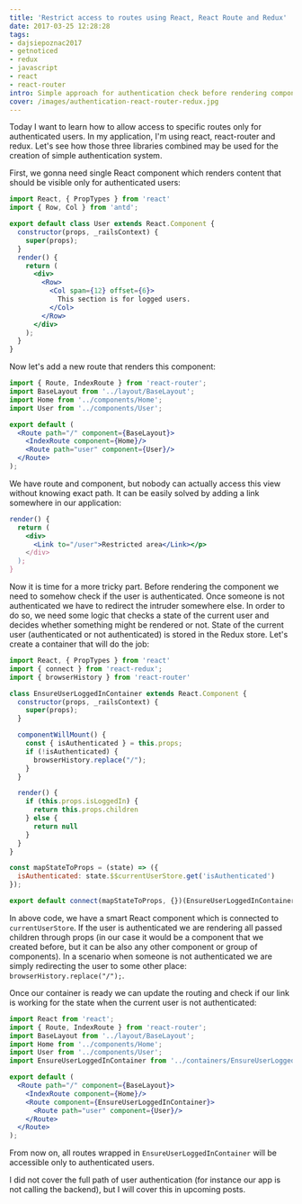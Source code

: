 ```yaml
---
title: 'Restrict access to routes using React, React Route and Redux'
date: 2017-03-25 12:28:28
tags:
- dajsiepoznac2017
- getnoticed
- redux
- javascript
- react
- react-router
intro: Simple approach for authentication check before rendering components.
cover: /images/authentication-react-router-redux.jpg
---
```

Today I want to learn how to allow access to specific routes only for authenticated users. In my application, I'm using react, react-router and redux. Let's see how those three libraries combined may be used for the creation of simple authentication system.

First, we gonna need single React component which renders content that should be visible only for authenticated users:
```jsx
import React, { PropTypes } from 'react'
import { Row, Col } from 'antd';

export default class User extends React.Component {
  constructor(props, _railsContext) {
    super(props);
  }
  render() {
    return (
      <div>
        <Row>
          <Col span={12} offset={6}>
            This section is for logged users.
          </Col>
        </Row>
      </div>
    );
  }
}
```

Now let's add a new route that renders this component:
```jsx
import { Route, IndexRoute } from 'react-router';
import BaseLayout from '../layout/BaseLayout';
import Home from '../components/Home';
import User from '../components/User';

export default (
  <Route path="/" component={BaseLayout}>
    <IndexRoute component={Home}/>
    <Route path="user" component={User}/>
  </Route>
);
```

We have route and component, but nobody can actually access this view without knowing exact path. It can be easily solved by adding a link somewhere in our application:
```jsx
render() {
  return (
    <div>
      <Link to="/user">Restricted area</Link></p>
    </div>
  );
}
```

Now it is time for a more tricky part. Before rendering the component we need to somehow check if the user is authenticated. Once someone is not authenticated we have to redirect the intruder somewhere else. In order to do so, we need some logic that checks a state of the current user and decides whether something might be rendered or not. State of the current user (authenticated or not authenticated) is stored in the Redux store. Let's create a container that will do the job:

```jsx
import React, { PropTypes } from 'react'
import { connect } from 'react-redux';
import { browserHistory } from 'react-router'

class EnsureUserLoggedInContainer extends React.Component {
  constructor(props, _railsContext) {
    super(props);
  }

  componentWillMount() {
    const { isAuthenticated } = this.props;
    if (!isAuthenticated) {
      browserHistory.replace("/");
    }
  }

  render() {
    if (this.props.isLoggedIn) {
      return this.props.children
    } else {
      return null
    }
  }
}

const mapStateToProps = (state) => ({
  isAuthenticated: state.$$currentUserStore.get('isAuthenticated')
});

export default connect(mapStateToProps, {})(EnsureUserLoggedInContainer);
```

In above code, we have a smart React component which is connected to `currentUserStore`. If the user is authenticated we are rendering all passed children through props (in our case it would be a component that we created before, but it can be also any other component or group of components). In a scenario when someone is not authenticated we are simply redirecting the user to some other place: `browserHistory.replace("/");`.

Once our container is ready we can update the routing and check if our link is working for the state when the current user is not authenticated:

```jsx
import React from 'react';
import { Route, IndexRoute } from 'react-router';
import BaseLayout from '../layout/BaseLayout';
import Home from '../components/Home';
import User from '../components/User';
import EnsureUserLoggedInContainer from '../containers/EnsureUserLoggedInContainer';

export default (
  <Route path="/" component={BaseLayout}>
    <IndexRoute component={Home}/>
    <Route component={EnsureUserLoggedInContainer}>
      <Route path="user" component={User}/>
    </Route>
  </Route>
);
```

From now on, all routes wrapped in `EnsureUserLoggedInContainer` will be accessible only to authenticated users.

I did not cover the full path of user authentication (for instance our app is not calling the backend), but I will cover this in upcoming posts.
